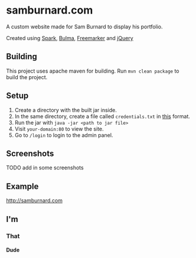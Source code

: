 # samburnard.com
A custom website made for Sam Burnard to display his portfolio.

Created using [Spark](http://sparkjava.com), [Bulma](http://bulma.io), [Freemarker](http://freemarker.org) and [jQuery](http://jquery.org)

## Building
This project uses apache maven for building. Run `mvn clean package` to build the project.

## Setup
1. Create a directory with the built jar inside.
2. In the same directory, create a file called `credentials.txt` in [this](https://gist.github.com/sponges/3ef8f2b21034717a100620c769375fb2) format.
3. Run the jar with `java -jar <path to jar file>`
4. Visit `your-domain:80` to view the site.
5. Go to `/login` to login to the admin panel.

## Screenshots
TODO add in some screenshots

## Example
http://samburnard.com

## I'm
### That
#### Dude 
